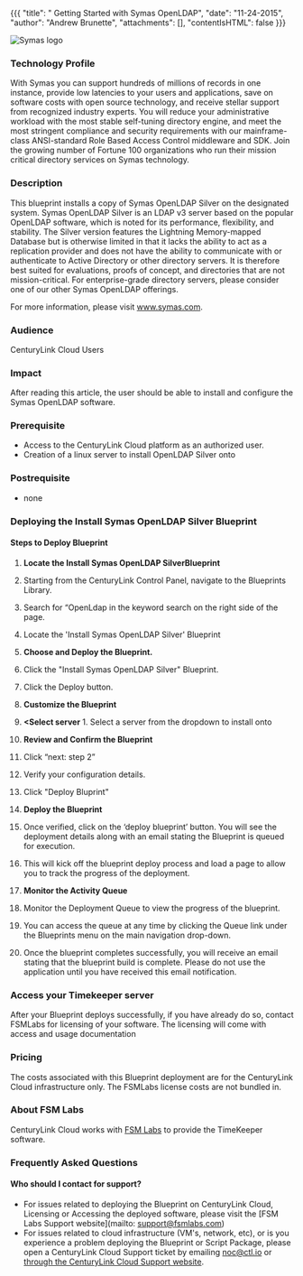 
{{{
  "title": " Getting Started with Symas OpenLDAP",
  "date": "11-24-2015",
  "author": "Andrew Brunette",
  "attachments": [],
  "contentIsHTML": false
}}}

![Symas logo](http://symas.com/wp-content/uploads/2013/06/logo1.png)

### Technology Profile

With Symas you can support hundreds of millions of records in one instance, provide low latencies to your users and applications, save on software costs with open source technology, and receive stellar support from recognized industry experts. You will reduce your administrative workload with the most stable self-tuning directory engine, and meet the most stringent compliance and security requirements with our mainframe-class ANSI-standard Role Based Access Control middleware and SDK. Join the growing number of Fortune 100 organizations who run their mission critical directory services on Symas technology.

### Description

This blueprint installs a copy of Symas OpenLDAP Silver on the designated system. Symas OpenLDAP Silver is an LDAP v3 server based on the popular OpenLDAP software, which is noted for its performance, flexibility, and stability. The Silver version features the Lightning Memory-mapped Database but is otherwise limited in that it lacks the ability to act as a replication provider and does not have the ability to communicate with or authenticate to Active Directory or other directory servers. It is therefore best suited for evaluations, proofs of concept, and directories that are not mission-critical. For enterprise-grade directory servers, please consider one of our other Symas OpenLDAP offerings.

For more information, please visit www.symas.com.

### Audience
CenturyLink Cloud Users

### Impact
After reading this article, the user should be able to install and configure the Symas OpenLDAP software.

### Prerequisite
- Access to the CenturyLink Cloud platform as an authorized user.
- Creation of a linux server to install OpenLDAP Silver onto

### Postrequisite
* none

### Deploying the Install Symas OpenLDAP Silver Blueprint

#### Steps to Deploy Blueprint
1. **Locate the Install Symas OpenLDAP SilverBlueprint**
  1. Starting from the CenturyLink Control Panel, navigate to the Blueprints Library.
  2. Search for “OpenLdap in the keyword search on the right side of the page.
  3. Locate the 'Install Symas OpenLDAP Silver' Blueprint

2. **Choose and Deploy the Blueprint.**
  1. Click the "Install Symas OpenLDAP Silver" Blueprint.
  2. Click the Deploy button.

3. **Customize the Blueprint**
  1. **<Select server**
    1. Select a server from the dropdown to install onto

4. **Review and Confirm the Blueprint**
  1. Click “next: step 2”
  2. Verify your configuration details.
  3. Click "Deploy Bluprint"

5. **Deploy the Blueprint**
  1. Once verified, click on the ‘deploy blueprint’ button. You will see the deployment details along with an email stating the Blueprint is queued for execution.
  2. This will kick off the blueprint deploy process and load a page to allow you to track the progress of the deployment.

6. **Monitor the Activity Queue**
  1. Monitor the Deployment Queue to view the progress of the blueprint.
  2. You can access the queue at any time by clicking the Queue link under the Blueprints menu on the main navigation drop-down.
  3. Once the blueprint completes successfully, you will receive an email stating that the blueprint build is complete. Please do not use the application until you have received this email notification.


### Access your Timekeeper server
After your Blueprint deploys successfully, if you have already do so, contact FSMLabs for licensing of your software.  The licensing will come with access and usage documentation


### Pricing
The costs associated with this Blueprint deployment are for the CenturyLink Cloud infrastructure only.  The FSMLabs license costs are not bundled in.

### About FSM Labs
CenturyLink Cloud works with [FSM Labs](www.fsmlabs.com) to provide the TimeKeeper software.

### Frequently Asked Questions

#### Who should I contact for support?
* For issues related to deploying the <Partner Name> Blueprint on CenturyLink Cloud, Licensing or Accessing the deployed software, please visit the [FSM Labs Support website](mailto: support@fsmlabs.com)
* For issues related to cloud infrastructure (VM's, network, etc), or is you experience a problem deploying the Blueprint or Script Package, please open a CenturyLink Cloud Support ticket by emailing [noc@ctl.io](mailto:noc@ctl.io) or [through the CenturyLink Cloud Support website](https://t3n.zendesk.com/tickets/new).
